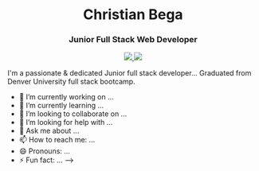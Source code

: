 <h1 align="center">Christian Bega</h1>
<h3 align="center">Junior Full Stack Web Developer</h3>

<p align="center">
  <a href="">
    <Img src="https://custom-icon-badges.demolab.com/badge/-My%20Repos-blue?style=for-the-badge&logoColor=white&logo=repo" />
  </a>
  <a href="https://www.linkedin.com/in/christian-bega/">
    <img src="https://img.shields.io/badge/LinkedIn-blue?style=for-the-badge&logo=linkedin">
  </a>
     <a href="https://www.linkedin.com/in/christian-bega/">
    
  </a>  
</p>


I'm a passionate & dedicated Junior full stack developer... 
Graduated from Denver University full stack bootcamp. 


- 🔭 I’m currently working on ...
- 🌱 I’m currently learning ...
- 👯 I’m looking to collaborate on ...
- 🤔 I’m looking for help with ...
- 💬 Ask me about ...
- 📫 How to reach me: ...
- 😄 Pronouns: ...
- ⚡ Fun fact: ...
-->
